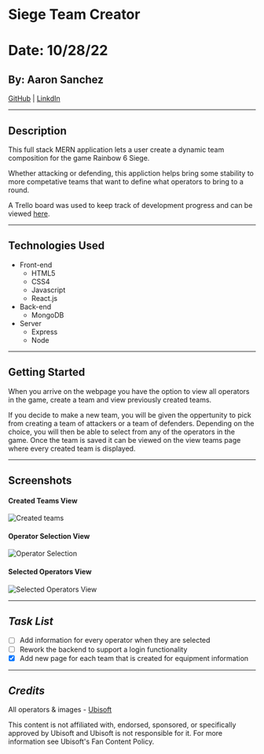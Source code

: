 # Siege Team Creator

# Date: 10/28/22

## By: Aaron Sanchez

[GitHub](https://github.com/Aaron-G-Sanchez) | [LinkdIn](https://www.linkedin.com/in/aaron-g-sanchez/)

---

## Description

This full stack MERN application lets a user create a dynamic team composition for the game Rainbow 6 Siege.

Whether attacking or defending, this appliction helps bring some stability to more competative teams that want to define what operators to bring to a round.

A Trello board was used to keep track of development progress and can be viewed [here](https://trello.com/b/8RTk9Yhl/siege-lineup-creator).

---

## Technologies Used

- Front-end
  - HTML5
  - CSS4
  - Javascript
  - React.js
- Back-end
  - MongoDB
- Server
  - Express
  - Node

---

## Getting Started

When you arrive on the webpage you have the option to view all operators in the game, create a team and view previously created teams.

If you decide to make a new team, you will be given the oppertunity to pick from creating a team of attackers or a team of defenders. Depending on the choice, you will then be able to select from any of the operators in the game. Once the team is saved it can be viewed on the view teams page where every created team is displayed.

---

## Screenshots

#### Created Teams View

![Created teams](https://i.imgur.com/BjEwYja.png)

#### Operator Selection View

![Operator Selection](https://i.imgur.com/g0kf8xR.png)

#### Selected Operators View

![Selected Operators View](https://i.imgur.com/G3J17qK.png)

---

## **_Task List_**

- [ ] Add information for every operator when they are selected
- [ ] Rework the backend to support a login functionality
- [x] Add new page for each team that is created for equipment information

---

## **_Credits_**

All operators & images - [Ubisoft](https://www.ubisoft.com/en-us/game/rainbow-six/siege)

This content is not affiliated with, endorsed, sponsored, or
specifically approved by Ubisoft and Ubisoft is not responsible for
it. For more information see Ubisoft's Fan Content Policy.
